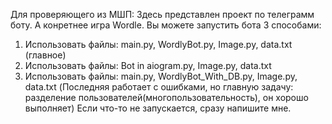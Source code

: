 Для проверяющего из МШП:
Здесь представлен проект по телеграмм боту. А конретнее игра Wordle.
Вы можете запустить бота 3 способами:
1. Использовать файлы: main.py, WordlyBot.py, Image.py, data.txt (главное)
2. Использовать файлы: Bot in aiogram.py, Image.py, data.txt
3. Использовать файлы: main.py, WordlyBot_With_DB.py, Image.py, data.txt
(Последняя работает с ошибками, но главную задачу: разделение пользователей(многопользовательность), он хорошо выполняет)
Если что-то не запускается, сразу напишите мне.
